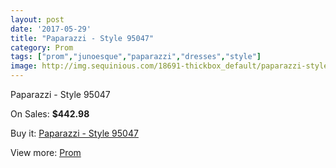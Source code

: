 ```yaml
---
layout: post
date: '2017-05-29'
title: "Paparazzi - Style 95047"
category: Prom
tags: ["prom","junoesque","paparazzi","dresses","style"]
image: http://img.sequinious.com/18691-thickbox_default/paparazzi-style-95047.jpg
---
```

Paparazzi - Style 95047

On Sales: **$442.98**
<a href="https://www.sequinious.com/prom/8660-paparazzi-style-95047.html"><amp-img layout="responsive" width="600" height="600" src="//img.sequinious.com/18691-thickbox_default/paparazzi-style-95047.jpg" alt="Paparazzi - Style 95047 0" /></a>
<a href="https://www.sequinious.com/prom/8660-paparazzi-style-95047.html"><amp-img layout="responsive" width="600" height="600" src="//img.sequinious.com/18698-thickbox_default/paparazzi-style-95047.jpg" alt="Paparazzi - Style 95047 1" /></a>
<a href="https://www.sequinious.com/prom/8660-paparazzi-style-95047.html"><amp-img layout="responsive" width="600" height="600" src="//img.sequinious.com/18697-thickbox_default/paparazzi-style-95047.jpg" alt="Paparazzi - Style 95047 2" /></a>
<a href="https://www.sequinious.com/prom/8660-paparazzi-style-95047.html"><amp-img layout="responsive" width="600" height="600" src="//img.sequinious.com/18696-thickbox_default/paparazzi-style-95047.jpg" alt="Paparazzi - Style 95047 3" /></a>
<a href="https://www.sequinious.com/prom/8660-paparazzi-style-95047.html"><amp-img layout="responsive" width="600" height="600" src="//img.sequinious.com/18695-thickbox_default/paparazzi-style-95047.jpg" alt="Paparazzi - Style 95047 4" /></a>
<a href="https://www.sequinious.com/prom/8660-paparazzi-style-95047.html"><amp-img layout="responsive" width="600" height="600" src="//img.sequinious.com/18694-thickbox_default/paparazzi-style-95047.jpg" alt="Paparazzi - Style 95047 5" /></a>
<a href="https://www.sequinious.com/prom/8660-paparazzi-style-95047.html"><amp-img layout="responsive" width="600" height="600" src="//img.sequinious.com/18693-thickbox_default/paparazzi-style-95047.jpg" alt="Paparazzi - Style 95047 6" /></a>
<a href="https://www.sequinious.com/prom/8660-paparazzi-style-95047.html"><amp-img layout="responsive" width="600" height="600" src="//img.sequinious.com/18692-thickbox_default/paparazzi-style-95047.jpg" alt="Paparazzi - Style 95047 7" /></a>

Buy it: [Paparazzi - Style 95047](https://www.sequinious.com/prom/8660-paparazzi-style-95047.html "Paparazzi - Style 95047")

View more: [Prom](https://www.sequinious.com/7-prom "Prom")